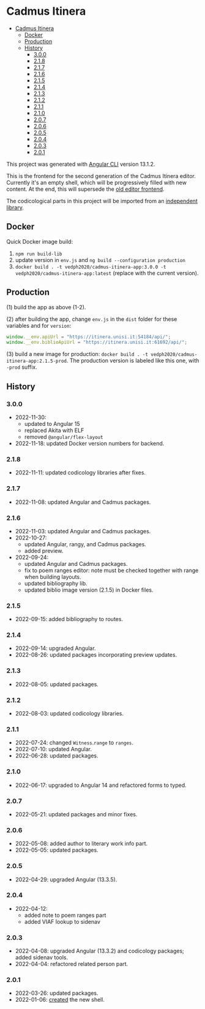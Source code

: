 # Cadmus Itinera

- [Cadmus Itinera](#cadmus-itinera)
  - [Docker](#docker)
  - [Production](#production)
  - [History](#history)
    - [3.0.0](#300)
    - [2.1.8](#218)
    - [2.1.7](#217)
    - [2.1.6](#216)
    - [2.1.5](#215)
    - [2.1.4](#214)
    - [2.1.3](#213)
    - [2.1.2](#212)
    - [2.1.1](#211)
    - [2.1.0](#210)
    - [2.0.7](#207)
    - [2.0.6](#206)
    - [2.0.5](#205)
    - [2.0.4](#204)
    - [2.0.3](#203)
    - [2.0.1](#201)

This project was generated with [Angular CLI](https://github.com/angular/angular-cli) version 13.1.2.

This is the frontend for the second generation of the Cadmus Itinera editor. Currently it's an empty shell, which will be progressively filled with new content. At the end, this will supersede the [old editor frontend](https://github.com/vedph/cadmus_itinera).

The codicological parts in this project will be imported from an [independent library](https://github.com/vedph/cadmus-codicology).

## Docker

Quick Docker image build:

1. `npm run build-lib`
2. update version in `env.js` and `ng build --configuration production`
3. `docker build . -t vedph2020/cadmus-itinera-app:3.0.0 -t vedph2020/cadmus-itinera-app:latest` (replace with the current version).

## Production

(1) build the app as above (1-2).

(2) after building the app, change `env.js` in the `dist` folder for these variables and for `version`:

```js
window.__env.apiUrl = "https://itinera.unisi.it:54184/api/";
window.__env.biblioApiUrl = "https://itinera.unisi.it:61692/api/";
```

(3) build a new image for production: `docker build . -t vedph2020/cadmus-itinera-app:2.1.5-prod`. The production version is labeled like this one, with `-prod` suffix.

## History

### 3.0.0

- 2022-11-30:
  - updated to Angular 15
  - replaced Akita with ELF
  - removed `@angular/flex-layout`
- 2022-11-18: updated Docker version numbers for backend.

### 2.1.8

- 2022-11-11: updated codicology libraries after fixes.

### 2.1.7

- 2022-11-08: updated Angular and Cadmus packages.

### 2.1.6

- 2022-11-03: updated Angular and Cadmus packages.
- 2022-10-27:
  - updated Angular, rangy, and Cadmus packages.
  - added preview.
- 2022-09-24:
  - updated Angular and Cadmus packages.
  - fix to poem ranges editor: note must be checked together with range when building layouts.
  - updated bibliography lib.
  - updated biblio image version (2.1.5) in Docker files.

### 2.1.5

- 2022-09-15: added bibliography to routes.

### 2.1.4

- 2022-09-14: upgraded Angular.
- 2022-08-26: updated packages incorporating preview updates.

### 2.1.3

- 2022-08-05: updated packages.

### 2.1.2

- 2022-08-03: updated codicology libraries.

### 2.1.1

- 2022-07-24: changed `Witness`.`range` to `ranges`.
- 2022-07-10: updated Angular.
- 2022-06-28: updated packages.

### 2.1.0

- 2022-06-17: upgraded to Angular 14 and refactored forms to typed.

### 2.0.7

- 2022-05-21: updated packages and minor fixes.

### 2.0.6

- 2022-05-08: added author to literary work info part.
- 2022-05-05: updated packages.

### 2.0.5

- 2022-04-29: upgraded Angular (13.3.5).

### 2.0.4

- 2022-04-12:
  - added note to poem ranges part
  - added VIAF lookup to sidenav

### 2.0.3

- 2022-04-08: upgraded Angular (13.3.2) and codicology packages; added sidenav tools.
- 2022-04-04: refactored related person part.

### 2.0.1

- 2022-03-26: updated packages.
- 2022-01-06: [created](https://github.com/vedph/cadmus_doc/blob/master/guide/frontend/creating.md) the new shell.
